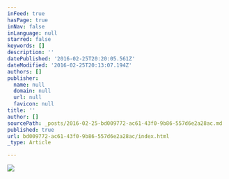 ```yaml
---
inFeed: true
hasPage: true
inNav: false
inLanguage: null
starred: false
keywords: []
description: ''
datePublished: '2016-02-25T20:20:05.561Z'
dateModified: '2016-02-25T20:13:07.194Z'
authors: []
publisher:
  name: null
  domain: null
  url: null
  favicon: null
title: ''
author: []
sourcePath: _posts/2016-02-25-bd009772-ac61-43f0-9b86-557d6e2a28ac.md
published: true
url: bd009772-ac61-43f0-9b86-557d6e2a28ac/index.html
_type: Article

---
```

![](https://the-grid-user-content.s3-us-west-2.amazonaws.com/85fbe135-f714-4c8f-893d-1fad7a9c84be.png)